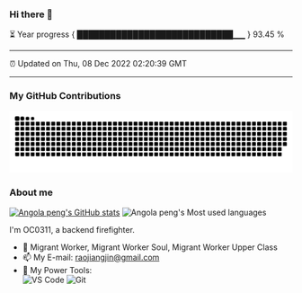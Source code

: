 ### Hi there 👋

⏳ Year progress { ████████████████████████████▁▁ } 93.45 %

---

⏰ Updated on Thu, 08 Dec 2022 02:20:39 GMT

---
### My GitHub Contributions

![](https://raw.githubusercontent.com/OC0311/OC0311/main/assets/github-contribution-grid-snake.svg)

### About me

[![Angola peng's GitHub stats](https://github-readme-stats.vercel.app/api?username=OC0311&show_icons=true&theme=radical)](https://github.com/anuraghazra/github-readme-stats)
![Angola peng's Most used languages](https://github-readme-stats.vercel.app/api/top-langs/?username=OC0311&layout=compact&hide_border=true&langs_count=10)

I'm OC0311, a backend firefighter.

- 🔭 Migrant Worker, Migrant Worker Soul, Migrant Worker Upper Class
- 📫 My E-mail: raojiangjin@gmail.com
- 🔧 My Power Tools: </br>
![VS Code](https://img.shields.io/badge/%E5%86%99%E4%BD%9C%E5%B7%A5%E5%85%B7-VS%20Code-blue)
![Git](https://img.shields.io/badge/-Git-black?style=plastic&logo=git)